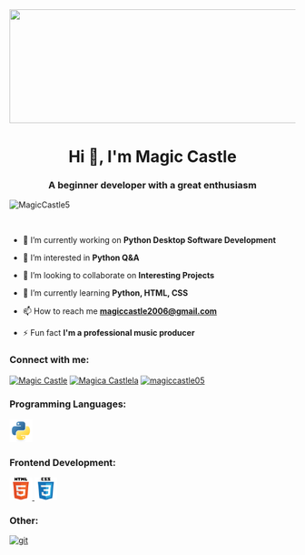 
<img src="https://images.unsplash.com/photo-1624953587687-daf255b6b80a?q=80&w=1000&auto=format&fit=crop&ixlib=rb-4.0.3&ixid=M3wxMjA3fDB8MHxzZWFyY2h8NHx8cHl0aG9uJTIwcHJvZ3JhbW1pbmd8ZW58MHx8MHx8fDA%3D" width="15000" height="200">

<h1 align="center">Hi 👋, I'm Magic Castle </h1>
<h3 align="center">A beginner developer with a great enthusiasm </h3>

<p align="left"> <img src="https://komarev.com/ghpvc/?username=MagicCastle5&label=Profile%20views&color=0e75b6&style=flat" alt="MagicCastle5" /> </p>

<p align="left"> <a href="https://twitter.com/" target="blank"><img src="https://img.shields.io/twitter/follow/?logo=twitter&style=for-the-badge" alt="" /></a> </p>

- 🔭 I’m currently working on **Python Desktop Software Development**

- 🤝 I’m interested in **Python Q&A**

- 👯 I’m looking to collaborate on **Interesting Projects**

- 🌱 I’m currently learning **Python, HTML, CSS**

- 📫 How to reach me **magiccastle2006@gmail.com**

- ⚡ Fun fact **I'm a professional music producer**

<h3 align="left">Connect with me:</h3>
<p align="left">
<a href="https://www.linkedin.com/in/magic-castle-486921265/" target="blank"><img align="center" src="https://raw.githubusercontent.com/rahuldkjain/github-profile-readme-generator/master/src/images/icons/Social/linked-in-alt.svg" alt="Magic Castle" height="30" width="40" /></a>
<a href="https://www.facebook.com/profile.php?id=100092097573618" target="blank"><img align="center" src="https://raw.githubusercontent.com/rahuldkjain/github-profile-readme-generator/master/src/images/icons/Social/facebook.svg" alt="Magica Castlela" height="30" width="40" /></a>
<a href="https://www.instagram.com/magiccastle05/" target="blank"><img align="center" src="https://raw.githubusercontent.com/rahuldkjain/github-profile-readme-generator/master/src/images/icons/Social/instagram.svg" alt="magiccastle05" height="30" width="40" /></a>
</p>

<h3 align="left">Programming Languages:</h3>
<p align="left"> 
<a href="https://www.python.org" target="_blank" rel="noreferrer"> <img src="https://raw.githubusercontent.com/devicons/devicon/master/icons/python/python-original.svg" alt="python" width="40" height="40"/> </a> </p>

<h3 align="left">Frontend Development:</h3>
<p align="left"> 
<a href="https://www.w3.org/html/" target="_blank" rel="noreferrer"> <img src="https://raw.githubusercontent.com/devicons/devicon/master/icons/html5/html5-original-wordmark.svg" alt="html5" width="40" height="40"/> </a> 
<a href="https://www.w3schools.com/css/" target="_blank" rel="noreferrer"> <img src="https://raw.githubusercontent.com/devicons/devicon/master/icons/css3/css3-original-wordmark.svg" alt="css3" width="40" height="40"/> </a> </p>

<h3 align="left">Other:</h3>
<p align="left">
<a href="https://git-scm.com/" target="_blank" rel="noreferrer"> <img src="https://www.vectorlogo.zone/logos/git-scm/git-scm-icon.svg" alt="git" width="40" height="40"/> </a> </p>
